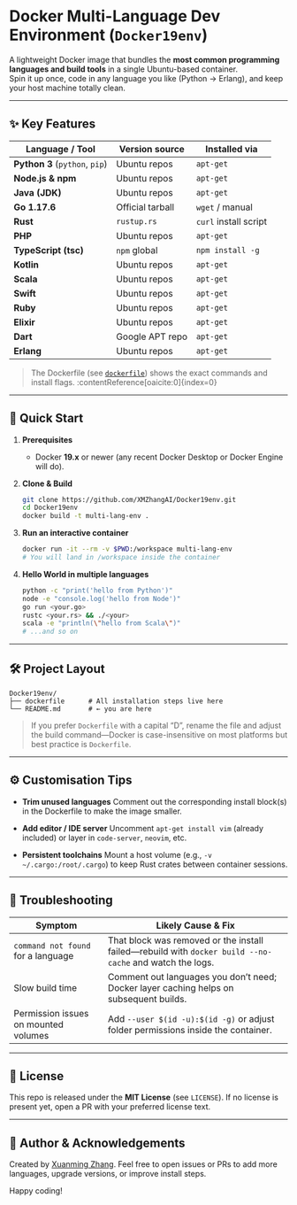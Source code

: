 # Docker Multi-Language Dev Environment (`Docker19env`)

A lightweight Docker image that bundles the **most common programming languages and build tools** in a single Ubuntu-based container.  
Spin it up once, code in any language you like (Python → Erlang), and keep your host machine totally clean.

---

## ✨ Key Features

| Language / Tool | Version source | Installed via |
|-----------------|---------------|---------------|
| **Python 3** (`python`, `pip`) | Ubuntu repos | `apt-get` |
| **Node.js & npm** | Ubuntu repos | `apt-get` |
| **Java (JDK)** | Ubuntu repos | `apt-get` |
| **Go 1.17.6** | Official tarball | `wget` / manual |
| **Rust** | `rustup.rs` | `curl` install script |
| **PHP** | Ubuntu repos | `apt-get` |
| **TypeScript (tsc)** | `npm` global | `npm install -g` |
| **Kotlin** | Ubuntu repos | `apt-get` |
| **Scala** | Ubuntu repos | `apt-get` |
| **Swift** | Ubuntu repos | `apt-get` |
| **Ruby** | Ubuntu repos | `apt-get` |
| **Elixir** | Ubuntu repos | `apt-get` |
| **Dart** | Google APT repo | `apt-get` |
| **Erlang** | Ubuntu repos | `apt-get` |

> The Dockerfile (see [`dockerfile`](dockerfile)) shows the exact commands and install flags. :contentReference[oaicite:0]{index=0}

---

## 🚀 Quick Start

1. **Prerequisites**

   * Docker **19.x** or newer (any recent Docker Desktop or Docker Engine will do).

2. **Clone & Build**

   ```bash
   git clone https://github.com/XMZhangAI/Docker19env.git
   cd Docker19env
   docker build -t multi-lang-env .

3. **Run an interactive container**

   ```bash
   docker run -it --rm -v $PWD:/workspace multi-lang-env
   # You will land in /workspace inside the container
   ```

4. **Hello World in multiple languages**

   ```bash
   python -c "print('hello from Python')"
   node -e "console.log('hello from Node')"
   go run <your.go>
   rustc <your.rs> && ./<your>
   scala -e "println(\"hello from Scala\")"
   # ...and so on
   ```

---

## 🛠 Project Layout

```
Docker19env/
├── dockerfile      # All installation steps live here
└── README.md       # ← you are here
```

> If you prefer `Dockerfile` with a capital “D”, rename the file and adjust the build command—Docker is case-insensitive on most platforms but best practice is `Dockerfile`.

---

## ⚙️ Customisation Tips

* **Trim unused languages**
  Comment out the corresponding install block(s) in the Dockerfile to make the image smaller.

* **Add editor / IDE server**
  Uncomment `apt-get install vim` (already included) or layer in `code-server`, `neovim`, etc.

* **Persistent toolchains**
  Mount a host volume (e.g., `-v ~/.cargo:/root/.cargo`) to keep Rust crates between container sessions.

---

## 🐞 Troubleshooting

| Symptom                              | Likely Cause & Fix                                                                                      |
| ------------------------------------ | ------------------------------------------------------------------------------------------------------- |
| `command not found` for a language   | That block was removed or the install failed—rebuild with `docker build --no-cache` and watch the logs. |
| Slow build time                      | Comment out languages you don’t need; Docker layer caching helps on subsequent builds.                  |
| Permission issues on mounted volumes | Add `--user $(id -u):$(id -g)` or adjust folder permissions inside the container.                       |

---

## 📄 License

This repo is released under the **MIT License** (see `LICENSE`). If no license is present yet, open a PR with your preferred license text.

---

## 🙋 Author & Acknowledgements

Created by [Xuanming Zhang](https://web.stanford.edu/~zhangxm).
Feel free to open issues or PRs to add more languages, upgrade versions, or improve install steps.

Happy coding!
